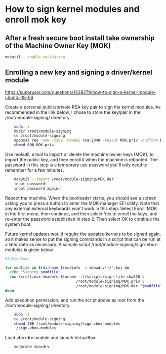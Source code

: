 # How to sign kernel modules and enroll mok key

## After a fresh secure boot install take ownership of the Machine Owner Key (MOK)

```bash
mokutil --enable-validation
```

## Enrolling a new key and signing a driver/kernel module
https://superuser.com/questions/1438279/how-to-sign-a-kernel-module-ubuntu-18-04

Create a personal public/private RSA key pair to sign the kernel modules. As recommended in the link below, I chose to store the key/pair in the /root/module-signing/ directory.

```sh
    sudo -i
    mkdir /root/module-signing
    cd /root/module-signing
    openssl req -new -x509 -newkey rsa:2048 -keyout MOK.priv -outform DER -out MOK.der -nodes -days 36500 -subj "/CN=YOUR_NAME/"
    chmod 600 MOK.priv 
```

Use mokutil, a tool to import or delete the machine owner keys (MOK), to import the public key, and then enroll it when the machine is rebooted. The password in this step is a temporary use password you'll only need to remember for a few minutes.

```sh
    mokutil --import /root/module-signing/MOK.der
    input password:
    input password again:
```

Reboot the machine. When the bootloader starts, you should see a screen asking you to press a button to enter the MOK manager EFI utility. Note that any external external keyboards won't work in this step. Select Enroll MOK in the first menu, then continue, and then select Yes to enroll the keys, and re-enter the password established in step 2. Then select OK to continue the system boot.

Future kernel updates would require the updated kernels to be signed again, so it makes sense to put the signing commands in a script that can be run at a later date as necessary. A sample script /root/module-signing/sign-vbox-modules is given below.

```sh
#!/bin/bash

for modfile in $(dirname $(modinfo -n vboxdrv))/*.ko; do
  echo "Signing $modfile"
  /usr/src/linux-headers-$(uname -r)/scripts/sign-file sha256 \
                                /root/module-signing/MOK.priv \
                                /root/module-signing/MOK.der "$modfile"
done
```

Add execution permission, and run the script above as root from the /root/module-signing/ directory.

```sh
    sudo -i
    cd /root/module-signing
    chmod 700 /root/module-signing/sign-vbox-modules
    ./sign-vbox-modules
```

Load vboxdrv module and launch VirtualBox.

```sh
    modprobe vboxdrv 
```
